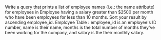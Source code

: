 Write a query that prints a list of employee names (i.e.: the name attribute) for employees in Employee having a salary greater than $2500 per month who have been employees for less than 10 months. Sort your result by ascending employee_id.
Employee Table : employee_id is an employee's ID number, name is their name, months is the total number of months they've been working for the company, and salary is the their monthly salary.
